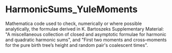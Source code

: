 # HarmonicSums_YuleMoments

Mathematica code used to check, numerically or where possible analytically, the formulae derived in  K. Bartoszeks Supplementary Material: "A miscellaneous collection of closed and asymptotic formulae for harmonic and quadratic harmonic sums", and "First two moments and cross–moments for the pure birth tree’s height and random pair's coalescent times".

